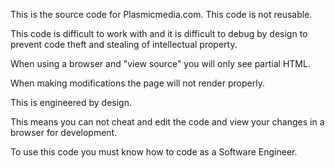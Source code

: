 This is the source code for Plasmicmedia.com.
This code is not reusable.

This code is difficult to work with and 
it is difficult to debug by design 
to prevent code theft and stealing of intellectual property.

When using a browser and "view source" you will only see partial HTML. 

When making modifications the page will not render properly.

This is engineered by design.

This means you can not cheat and edit the code and view your changes in a browser for development. 

To use this code you must know how to code as a Software Engineer.
